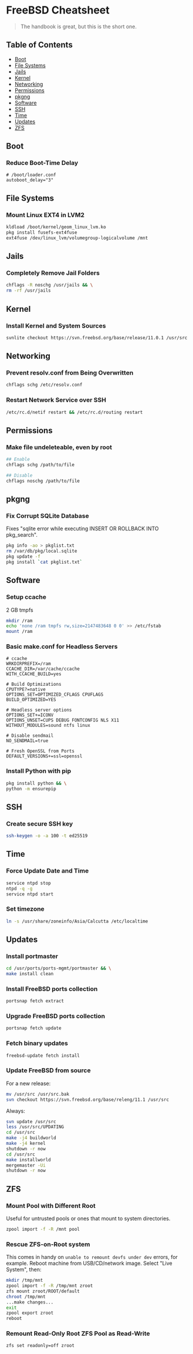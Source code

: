 # FreeBSD Cheatsheet
> The handbook is great, but this is the short one.

## Table of Contents

- [Boot](#boot)
- [File Systems](#file-systems)
- [Jails](#jails)
- [Kernel](#kernel)
- [Networking](#networking)
- [Permissions](#permissions)
- [pkgng](#pkgng)
- [Software](#software)
- [SSH](#ssh)
- [Time](#time)
- [Updates](#updates)
- [ZFS](#zfs)

## Boot

### Reduce Boot-Time Delay
```
# /boot/loader.conf
autoboot_delay="3"
```

## File Systems

### Mount Linux EXT4 in LVM2
```bash
kldload /boot/kernel/geom_linux_lvm.ko
pkg install fusefs-ext4fuse
ext4fuse /dev/linux_lvm/volumegroup-logicalvolume /mnt
```


## Jails

### Completely Remove Jail Folders
```bash
chflags -R noschg /usr/jails && \
rm -rf /usr/jails
```


## Kernel

### Install Kernel and System Sources
```bash
svnlite checkout https://svn.freebsd.org/base/release/11.0.1 /usr/src
```


## Networking

### Prevent resolv.conf from Being Overwritten
```bash
chflags schg /etc/resolv.conf
```

### Restart Network Service over SSH
```bash
/etc/rc.d/netif restart && /etc/rc.d/routing restart
```

## Permissions

### Make file undeleteable, even by root
```bash
## Enable
chflags schg /path/to/file

## Disable
chflags noschg /path/to/file
```


## pkgng

### Fix Corrupt SQLite Database
Fixes "sqlite error while executing INSERT OR ROLLBACK INTO pkg_search".
```bash
pkg info -ao > pkglist.txt
rm /var/db/pkg/local.sqlite
pkg update -f
pkg install `cat pkglist.txt`
```


## Software

### Setup ccache
2 GB tmpfs
```bash
mkdir /ram
echo 'none /ram tmpfs rw,size=2147483648 0 0' >> /etc/fstab
mount /ram
```

### Basic make.conf for Headless Servers
```
# ccache
WRKDIRPREFIX=/ram
CCACHE_DIR=/var/cache/ccache
WITH_CCACHE_BUILD=yes

# Build Optimizations
CPUTYPE?=native
OPTIONS_SET=OPTIMIZED_CFLAGS CPUFLAGS
BUILD_OPTIMIZED=YES

# Headless server options
OPTIONS_SET+=ICONV
OPTIONS_UNSET=CUPS DEBUG FONTCONFIG NLS X11
WITHOUT_MODULES=sound ntfs linux

# Disable sendmail
NO_SENDMAIL=true

# Fresh OpenSSL from Ports
DEFAULT_VERSIONS+=ssl=openssl
```

### Install Python with pip
```bash
pkg install python && \
python -m ensurepip
```


## SSH

### Create secure SSH key
```bash
ssh-keygen -o -a 100 -t ed25519
```


## Time

### Force Update Date and Time
```bash
service ntpd stop
ntpd -q -g
service ntpd start
```

### Set timezone
```bash
ln -s /usr/share/zoneinfo/Asia/Calcutta /etc/localtime
```


## Updates

### Install portmaster
```bash
cd /usr/ports/ports-mgmt/portmaster && \
make install clean
```

### Install FreeBSD ports collection
```bash
portsnap fetch extract
```

### Upgrade FreeBSD ports collection
```bash
portsnap fetch update
```

### Fetch binary updates
```bash
freebsd-update fetch install
```

### Update FreeBSD from source
For a new release:
```bash
mv /usr/src /usr/src.bak
svn checkout https://svn.freebsd.org/base/releng/11.1 /usr/src
```

Always:
```bash
svn update /usr/src
less /usr/src/UPDATING
cd /usr/src
make -j4 buildworld
make -j4 kernel
shutdown -r now
cd /usr/src
make installworld
mergemaster -Ui
shutdown -r now
```

## ZFS

### Mount Pool with Different Root
Useful for untrusted pools or ones that mount to system directories.
```bash
zpool import -f -R /mnt pool
```

### Rescue ZFS-on-Root system
This comes in handy on `unable to remount devfs under dev` errors, for example. Reboot machine from USB/CD/network image. Select "Live System", then:
```bash
mkdir /tmp/mnt
zpool import -f -R /tmp/mnt zroot
zfs mount zroot/ROOT/default
chroot /tmp/mnt
...make changes...
exit
zpool export zroot
reboot
```

### Remount Read-Only Root ZFS Pool as Read-Write
```bash
zfs set readonly=off zroot
```
